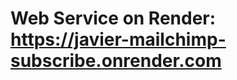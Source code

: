 <h1>Web Service on Render: <a target='_blank' href='https://javier-mailchimp-subscribe.onrender.com'>https://javier-mailchimp-subscribe.onrender.com</a></h1>
